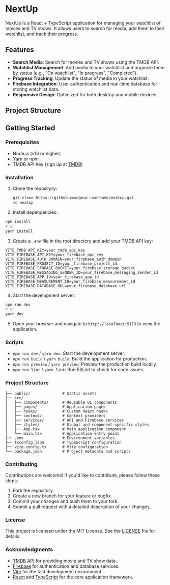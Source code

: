 # NextUp

NextUp is a React + TypeScript application for managing your watchlist of movies and TV shows. It allows users to search for media, add them to their watchlist, and track their progress.

## Features

- **Search Media**: Search for movies and TV shows using the TMDB API.
- **Watchlist Management**: Add media to your watchlist and organize them by status (e.g., "On watchlist", "In progress", "Completed").
- **Progress Tracking**: Update the status of media in your watchlist.
- **Firebase Integration**: User authentication and real-time database for storing watchlist data.
- **Responsive Design**: Optimized for both desktop and mobile devices.

## Project Structure

## Getting Started

### Prerequisites

- Node.js (v16 or higher)
- Yarn or npm
- TMDB API Key (sign up at [TMDB](https://www.themoviedb.org/))

### Installation

1. Clone the repository:

   ```bash
   git clone https://github.com/your-username/nextup.git
   cd nextup

2. Install dependencies:

  ```bash
  npm install
  # or
  yarn install
  ```

3. Create a `.env` file in the root directory and add your TMDB API key:

  ```env
  VITE_TMDB_API_KEY=your_tmdb_api_key
  VITE_FIREBASE_API_KEY=your_firebase_api_key
  VITE_FIREBASE_AUTH_DOMAIN=your_firebase_auth_domain
  VITE_FIREBASE_PROJECT_ID=your_firebase_project_id
  VITE_FIREBASE_STORAGE_BUCKET=your_firebase_storage_bucket
  VITE_FIREBASE_MESSAGING_SENDER_ID=your_firebase_messaging_sender_id
  VITE_FIREBASE_APP_ID=your_firebase_app_id
  VITE_FIREBASE_MEASUREMENT_ID=your_firebase_measurement_id
  VITE_FIREBASE_DATABASE_URL=your_firebase_database_url
  ```

4. Start the development server:

  ```bash
  npm run dev
  # or
  yarn dev
  ```

5. Open your browser and navigate to `http://localhost:5173` to view the application.

### Scripts

- `npm run dev` / `yarn dev`: Start the development server.
- `npm run build` / `yarn build`: Build the application for production.
- `npm run preview` / `yarn preview`: Preview the production build locally.
- `npm run lint` / `yarn lint`: Run ESLint to check for code issues.

### Project Structure

```plaintext
├── public/              # Static assets
├── src/
│   ├── components/      # Reusable UI components
│   ├── pages/           # Application pages
│   ├── hooks/           # Custom React hooks
│   ├── context/         # Context providers
│   ├── services/        # API and Firebase services
│   ├── styles/          # Global and component-specific styles
│   ├── App.tsx          # Main application component
│   └── main.tsx         # Application entry point
├── .env                 # Environment variables
├── tsconfig.json        # TypeScript configuration
├── vite.config.ts       # Vite configuration
└── package.json         # Project metadata and scripts
```

### Contributing

Contributions are welcome! If you'd like to contribute, please follow these steps:

1. Fork the repository.
2. Create a new branch for your feature or bugfix.
3. Commit your changes and push them to your fork.
4. Submit a pull request with a detailed description of your changes.

### License

This project is licensed under the MIT License. See the [LICENSE](LICENSE) file for details.

### Acknowledgments

- [TMDB API](https://www.themoviedb.org/) for providing movie and TV show data.
- [Firebase](https://firebase.google.com/) for authentication and database services.
- [Vite](https://vitejs.dev/) for the fast development environment.
- [React](https://reactjs.org/) and [TypeScript](https://www.typescriptlang.org/) for the core application framework.

